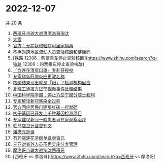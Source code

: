 # 2022-12-07

共 20 条

<!-- BEGIN -->
<!-- 最后更新时间 Wed Dec 07 2022 22:07:03 GMT+0800 (China Standard Time) -->

1. [西班牙点球大战遭摩洛哥淘汰](https://www.zhihu.com/search?q=西班牙点球大战遭摩洛哥淘汰)
1. [大雪](https://www.zhihu.com/search?q=大雪)
1. [官方：无症状和轻症可居家隔离](https://www.zhihu.com/search?q=官方：无症状和轻症可居家隔离)
1. [不再对跨地区流动人员查验核酸和健康码](https://www.zhihu.com/search?q=不再对跨地区流动人员查验核酸和健康码)
1. [铁路 12306：购票乘车停止查验核酸](https://www.zhihu.com/search?q=铁路 12306：购票乘车停止查验核酸)
1. [「含连花清瘟口罩」专利获授权](https://www.zhihu.com/search?q=「含连花清瘟口罩」专利获授权)
1. [专家称新冠肺炎应更改名称](https://www.zhihu.com/search?q=专家称新冠肺炎应更改名称)
1. [核酸结果没出就是「阳」？检测机构回应](https://www.zhihu.com/search?q=核酸结果没出就是「阳」？检测机构回应)
1. [北理工通报方岱宁视频事件处理结果](https://www.zhihu.com/search?q=北理工通报方岱宁视频事件处理结果)
1. [中国科学院学部：停止方岱宁部分院士权利](https://www.zhihu.com/search?q=中国科学院学部：停止方岱宁部分院士权利)
1. [专家解读新冠感染全过程](https://www.zhihu.com/search?q=专家解读新冠感染全过程)
1. [官方回应居民自建房红砖一捏就碎](https://www.zhihu.com/search?q=官方回应居民自建房红砖一捏就碎)
1. [核子基因已开发上千种基因检测项目](https://www.zhihu.com/search?q=核子基因已开发上千种基因检测项目)
1. [专家建议新冠一般患者可在家观察治疗](https://www.zhihu.com/search?q=专家建议新冠一般患者可在家观察治疗)
1. [驻马店卫计监督刊文](https://www.zhihu.com/search?q=驻马店卫计监督刊文)
1. [潘懋元逝世](https://www.zhihu.com/search?q=潘懋元逝世)
1. [有药店连花清瘟单盒卖百元](https://www.zhihu.com/search?q=有药店连花清瘟单盒卖百元)
1. [三亚对省外人员不再实施分类管理](https://www.zhihu.com/search?q=三亚对省外人员不再实施分类管理)
1. [摩洛哥点球大战淘汰西班牙](https://www.zhihu.com/search?q=摩洛哥点球大战淘汰西班牙)
1. [西班牙 vs 摩洛哥](https://www.zhihu.com/search?q=西班牙 vs 摩洛哥)

<!-- END -->
